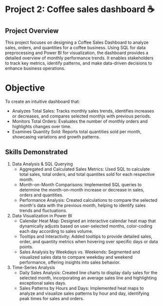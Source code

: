 # Project 2: Coffee sales dashboard ☕

## Project Overview
This project focuses on designing a Coffee Sales Dashboard to analyze sales, orders, and quantities for a coffee business. Using SQL for data preprocessing and Power BI for visualization, the dashboard provides a detailed overview of monthly performance trends. It enables stakeholders to track key metrics, identify patterns, and make data-driven decisions to enhance business operations.

# Objective 
To create an intuitive dashboard that:
- Analyzes Total Sales: Tracks monthly sales trends, identifies increases or decreases, and compares selected monthjs with previous periods.
- Monitors Total Orders: Evaluates the number of monthly orders and highlights changes over time.
- Examines Quantity Sold: Reports total quantities sold per month, showcasing variations and growth patterns.

## Skills Demonstrated 
1. Data Analysis & SQL Querying
   - Aggregated and Calculated Sales Metrics: Used SQL to calculate total sales, total orders, and total quantites sold for each respective month.
   - Month-on-Month Comparisons: Implemented SQL queries to determine the month-on-month increase or decrease in sales, orders and quantities.
   - Performance Analysis: Created calculations to compare the selected month's data with the previous month, helping to identify sales trends and fluctuations.
2. Data Visualization in Power BI
   - Calendar Heat Map: Designed an interactive calendar heat map that dynamically adjusts based on user-selected months, color-coding each day according to sales volume.
   - Tooltips and Interactivity: Added tooltips to provide detailed sales, order, and quantity metrics when hovering over specific days or data points.
   - Sales Analysis by Weekdays vs. Weekends: Segmented and visualized sales data to compare weekday and weekend performance, offering insights into sales behavior.
3. Time-Series Analysis
   - Daily Sales Analysis: Created line charts to display daily sales for the selected month, incorporating an average sales line and highlighting exceptional sales days.
   - Sales Patterns by Hours and Days: Implemented heat maps to analyze and visualize sales patterns by hour and day, identifying peak times for sales and orders.
